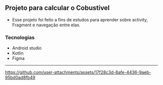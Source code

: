 ## Projeto para calcular o Cobustivel

- Esse projeto foi feito a fins de estudos para aprender sobre activity, Fragment e navegação entre elas.

### Tecnologias
- Android studio
- Kotlin
- Figma

<hr>




https://github.com/user-attachments/assets/17f28c3d-8afe-4436-9aeb-95bd0ad8fb49

